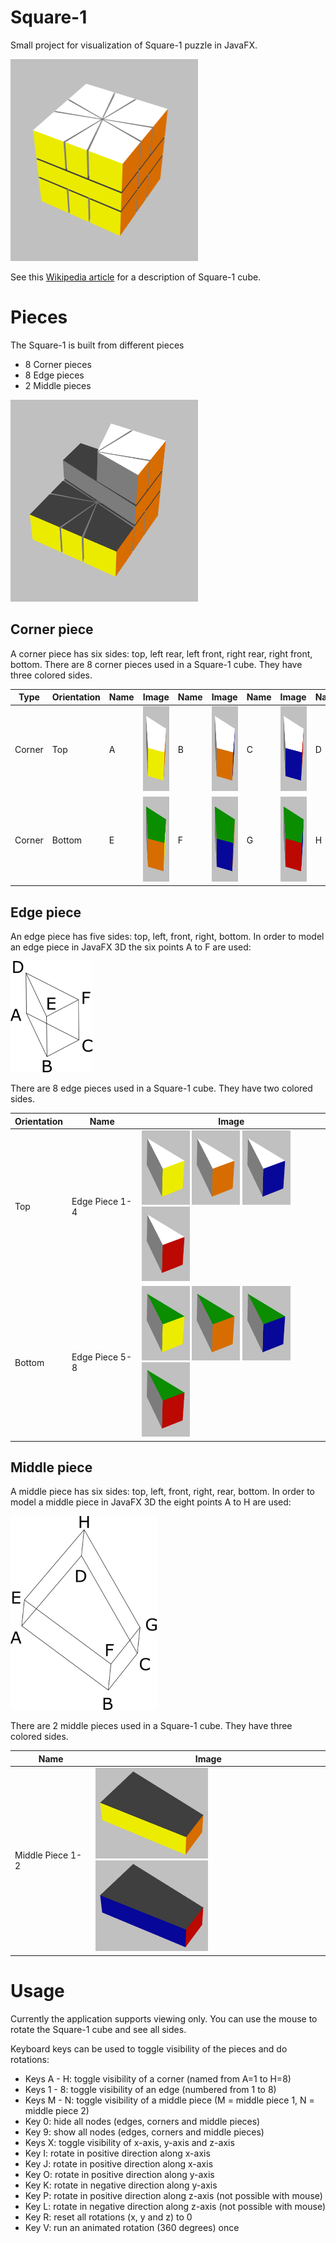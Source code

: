 # Square-1

Small project for visualization of Square-1 puzzle in JavaFX.

<img src="images/Square1.png" alt="Square 1" width="300" height="323">

See this [Wikipedia article](https://en.wikipedia.org/wiki/Square-1_%28puzzle%29) for a description of Square-1 cube.

# Pieces

The Square-1 is built from different pieces

+ 8 Corner pieces
+ 8 Edge pieces
+ 2 Middle pieces

<img src="images/Square1Assemble.png" alt="Square 1 Assemble" width="300" height="323">

## Corner piece

A corner piece has six sides: top, left rear, left front, right rear, right front, bottom.  There are 8 corner pieces used in a Square-1 cube. They have three colored sides.


| Type   | Orientation | Name | Image | Name | Image | Name | Image | Name | Image |
|--------|-------------|------|-------|------|-------|------|-------|------|-------|
| Corner | Top         | A    | <img src="images/corner1.png" alt="Corner 1" width="100" height="136">   | B    | <img src="images/corner2.png" alt="Corner 2" width="100" height="136"> | C    | <img src="images/corner3.png" alt="Corner 3" width="100" height="136"> | D    | <img src="images/corner4.png" alt="Corner 4" width="100" height="136"> |
| Corner | Bottom      | E    | <img src="images/corner5.png" alt="Corner 5" width="100" height="136"> | F    | <img src="images/corner6.png" alt="Corner 6" width="100" height="136"> | G    | <img src="images/corner7.png" alt="Corner 7" width="100" height="136"> | H    |  <img src="images/corner8.png" alt="Corner 8" width="100" height="136"> |

## Edge piece

An edge piece has five sides: top, left, front, right, bottom. In order to model an edge piece in JavaFX 3D the six points A to F are used:

![Edge Piece](images/edge.png)

There are 8 edge pieces used in a Square-1 cube. They have two colored sides.

| Orientation | Name           | Image                           |
| ----------- | ------------   | ------------------------------- |
| Top         | Edge Piece 1-4 | <img src="images/edge1.png" alt="Edge 1" width="77" height="119"> <img src="images/edge2.png" alt="Edge 2" width="77" height="119"> <img src="images/edge3.png" alt="Edge 3" width="77" height="119"> <img src="images/edge4.png" alt="Edge 4" width="77" height="119">|
| Bottom      | Edge Piece 5-8 | <img src="images/edge5.png" alt="Edge 5" width="77" height="119"> <img src="images/edge6.png" alt="Edge 6" width="77" height="119"> <img src="images/edge7.png" alt="Edge 7" width="77" height="119"> <img src="images/edge8.png" alt="Edge 8" width="77" height="119">|

## Middle piece

A middle piece has six sides: top, left, front, right, rear, bottom. In order to model a middle piece in JavaFX 3D the eight points A to H are used:

![Middle Piece](images/middle.png)

There are 2 middle pieces used in a Square-1 cube. They have three colored sides.

| Name             | Image                           |
| ---------------- | ------------------------------- |
| Middle Piece 1-2 | <img src="images/middle1.png" alt="Middle 1" width="180" height="145"> <img src="images/middle2.png" alt="Middle 2" width="180" height="145"> |

# Usage

Currently the application supports viewing only. You can use the mouse to rotate the Square-1 cube and see all sides.

Keyboard keys can be used to toggle visibility of the pieces and do rotations:

+ Keys A - H: toggle visibility of a corner (named from A=1 to H=8)
+ Keys 1 - 8: toggle visibility of an edge (numbered from 1 to 8)
+ Keys M - N: toggle visibility of a middle piece (M = middle piece 1, N = middle piece 2)
+ Key 0: hide all nodes (edges, corners and middle pieces)
+ Key 9: show all nodes (edges, corners and middle pieces)
+ Keys X: toggle visibility of x-axis, y-axis and z-axis
+ Key I: rotate in positive direction along x-axis
+ Key J: rotate in positive direction along x-axis
+ Key O: rotate in positive direction along y-axis
+ Key K: rotate in negative direction along y-axis
+ Key P: rotate in positive direction along z-axis (not possible with mouse)
+ Key L: rotate in negative direction along z-axis (not possible with mouse)
+ Key R: reset all rotations (x, y and z) to 0
+ Key V: run an animated rotation (360 degrees) once
